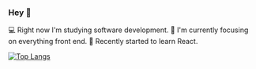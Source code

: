 ### Hey 👋


💻 Right now I'm studying software development.
📌 I'm currently focusing on everything front end.
🌱 Recently started to learn React.

[![Top Langs](https://github-readme-stats.vercel.app/api/top-langs/?username=awrelyah&layout=compact)](https://github.com/awrelyah/github-readme-stats)


<!--
**awrelyah/awrelyah** is a ✨ _special_ ✨ repository because its `README.md` (this file) appears on your GitHub profile.

Here are some ideas to get you started:

- 🔭 I’m currently working on ...
- 🌱 I’m currently learning ...
- 👯 I’m looking to collaborate on ...
- 🤔 I’m looking for help with ...
- 💬 Ask me about ...
- 📫 How to reach me: ...
- 😄 Pronouns: ...
- ⚡ Fun fact: ...
-->
